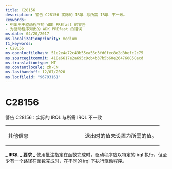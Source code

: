 ```yaml
---
title: C28156
description: 警告 C28156 实际的 IRQL 与所需 IRQL 不一致。
keywords:
- 列出用于驱动程序的 WDK PREfast 的警告
- 为驱动程序列出的 WDK PREfast 的错误
ms.date: 04/20/2017
ms.localizationpriority: medium
f1_keywords:
- C28156
ms.openlocfilehash: 51e2e4a72c43b55ea56c3fd0fec8e2d8befc2c75
ms.sourcegitcommit: 418e6617e2a695c9cb4b37b5b60e264760858acd
ms.translationtype: MT
ms.contentlocale: zh-CN
ms.lasthandoff: 12/07/2020
ms.locfileid: "96793161"
---
```

# <a name="c28156"></a>C28156


警告 C28156：实际的 IRQL 与所需 IRQL 不一致

<table>
<colgroup>
<col width="50%" />
<col width="50%" />
</colgroup>
<tbody>
<tr class="odd">
<td align="left"><p>其他信息</p></td>
<td align="left"><p>退出时的值未设置为所需的值。</p></td>
</tr>
</tbody>
</table>

 

**\_ IRQL \_ 要求 \_** 使用批注指定在函数完成时，驱动程序应以特定的 irql 执行，但至少有一个路径在函数完成时，在不同的 irql 下执行驱动程序。

 

 






